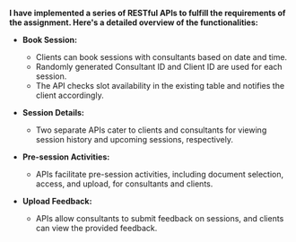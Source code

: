 **I have implemented a series of RESTful APIs to fulfill the requirements of the assignment. Here's a detailed overview of the functionalities:**
- **Book Session:**
  - Clients can book sessions with consultants based on date and time.
  - Randomly generated Consultant ID and Client ID are used for each session.
  - The API checks slot availability in the existing table and notifies the client accordingly.

- **Session Details:**
  - Two separate APIs cater to clients and consultants for viewing session history and upcoming sessions, respectively.

- **Pre-session Activities:**
  - APIs facilitate pre-session activities, including document selection, access, and upload, for consultants and clients.

- **Upload Feedback:**
  - APIs allow consultants to submit feedback on sessions, and clients can view the provided feedback.
